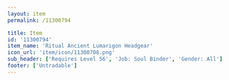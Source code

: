 ```yaml
---
layout: item
permalink: /11300794

title: Item
id: '11300794'
item_name: 'Ritual Ancient Lumarigon Headgear'
icon_url: 'item/icon/11300708.png'
sub_header: ['Requires Level 56', 'Job: Soul Binder', 'Gender: All']
footer: ['Untradable']
---
```

